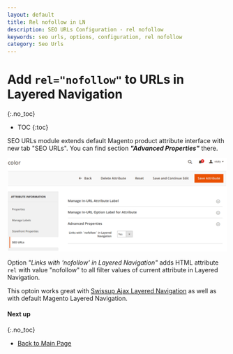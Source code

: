 ```yaml
---
layout: default
title: Rel nofollow in LN
description: SEO URLs Configuration - rel nofollow
keywords: seo urls, options, configuration, rel nofollow
category: Seo Urls
---
```


# Add `rel="nofollow"` to URLs in Layered Navigation
{:.no_toc}

* TOC
{:toc}

SEO URLs module extends default Magento product attribute interface with new tab "SEO URLs". You can find section ***"Advanced Properties"*** there.

![Advanced Properties](/images/m2/seo-urls/adv-prop.png)

Option *"Links with 'nofollow' in Layered Navigation"* adds HTML attribute `rel` with value "nofollow" to all filter values of current attribute in Layered Navigation.

This optoin works great with [Swissup Ajax Layered Navigation](/m2/extensions/ajaxlayerednavigation/) as well as with default Magento Layered Navigation.

#### Next up
{:.no_toc}

 -  [Back to Main Page](../)

